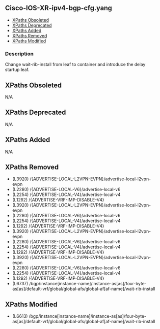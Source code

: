 ## Cisco-IOS-XR-ipv4-bgp-cfg.yang

- [XPaths Obsoleted](#xpaths-obsoleted)
- [XPaths Deprecated](#xpaths-deprecated)
- [XPaths Added](#xpaths-added)
- [XPaths Removed](#xpaths-removed)
- [XPaths Modified](#xpaths-modified)

### Description

Change wait-rib-install from leaf to container and introduce the delay startup leaf.

## XPaths Obsoleted

N/A

## XPaths Deprecated

N/A

## XPaths Added

N/A

## XPaths Removed

- (L3920)	/{ADVERTISE-LOCAL-L2VPN-EVPN}/advertise-local-l2vpn-evpn
- (L2280)	/{ADVERTISE-LOCAL-V6}/advertise-local-v6
- (L2254)	/{ADVERTISE-LOCAL-V4}/advertise-local-v4
- (L1292)	/{ADVERTISE-VRF-IMP-DISABLE-V4}
- (L3920)	/{ADVERTISE-LOCAL-L2VPN-EVPN}/advertise-local-l2vpn-evpn
- (L2280)	/{ADVERTISE-LOCAL-V6}/advertise-local-v6
- (L2254)	/{ADVERTISE-LOCAL-V4}/advertise-local-v4
- (L1292)	/{ADVERTISE-VRF-IMP-DISABLE-V4}
- (L3920)	/{ADVERTISE-LOCAL-L2VPN-EVPN}/advertise-local-l2vpn-evpn
- (L2280)	/{ADVERTISE-LOCAL-V6}/advertise-local-v6
- (L2254)	/{ADVERTISE-LOCAL-V4}/advertise-local-v4
- (L1292)	/{ADVERTISE-VRF-IMP-DISABLE-V4}
- (L3920)	/{ADVERTISE-LOCAL-L2VPN-EVPN}/advertise-local-l2vpn-evpn
- (L2280)	/{ADVERTISE-LOCAL-V6}/advertise-local-v6
- (L2254)	/{ADVERTISE-LOCAL-V4}/advertise-local-v4
- (L1292)	/{ADVERTISE-VRF-IMP-DISABLE-V4}
- (L6737)	/bgp/instance[instance-name]/instance-as[as]/four-byte-as[as]/default-vrf/global/global-afs/global-af[af-name]/wait-rib-install

## XPaths Modified

- (L6613)	/bgp/instance[instance-name]/instance-as[as]/four-byte-as[as]/default-vrf/global/global-afs/global-af[af-name]/wait-rib-install

